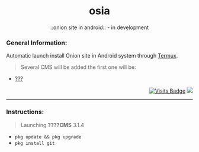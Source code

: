 <div align="center">

# osia
::onion site in android:: - in development

</div>

### General Information:
Automatic launch install Onion site in Android system through [Termux](https://play.google.com/store/apps/details?id=com.termux&hl=en_US&gl=US "Google Play"). 
>Several CMS will be added the first one will be:
- [???](#)

<div align="right">

[![Visits Badge](https://badges.pufler.dev/visits/7ife/osia)](https://github.com/7ife/osia)
[![](https://img.shields.io/badge/-Donate-%23181717?style=flat-square&logo=bitcoin)](https://commerce.coinbase.com/checkout/61780323-c37c-41a2-8d13-571f125e813a)
</div>

---
### Instructions:
 >Launching **????CMS** 3.1.4 <br>
- `pkg update && pkg upgrade`
- `pkg install git`
